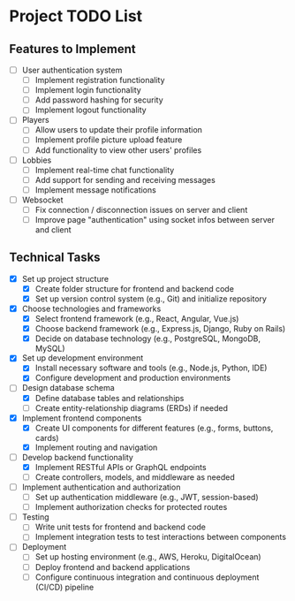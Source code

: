 # Project TODO List

## Features to Implement

- [ ] User authentication system
  - [ ] Implement registration functionality
  - [ ] Implement login functionality
  - [ ] Add password hashing for security
  - [ ] Implement logout functionality
- [ ] Players
  - [ ] Allow users to update their profile information
  - [ ] Implement profile picture upload feature
  - [ ] Add functionality to view other users' profiles
- [ ] Lobbies
  - [ ] Implement real-time chat functionality
  - [ ] Add support for sending and receiving messages
  - [ ] Implement message notifications
- [ ] Websocket
  - [ ] Fix connection / disconnection issues on server and client
  - [ ] Improve page "authentication" using socket infos between server and client

## Technical Tasks

- [x] Set up project structure
  - [x] Create folder structure for frontend and backend code
  - [x] Set up version control system (e.g., Git) and initialize repository
- [x] Choose technologies and frameworks
  - [x] Select frontend framework (e.g., React, Angular, Vue.js)
  - [x] Choose backend framework (e.g., Express.js, Django, Ruby on Rails)
  - [x] Decide on database technology (e.g., PostgreSQL, MongoDB, MySQL)
- [x] Set up development environment
  - [x] Install necessary software and tools (e.g., Node.js, Python, IDE)
  - [x] Configure development and production environments
- [ ] Design database schema
  - [x] Define database tables and relationships
  - [ ] Create entity-relationship diagrams (ERDs) if needed
- [x] Implement frontend components
  - [x] Create UI components for different features (e.g., forms, buttons, cards)
  - [x] Implement routing and navigation
- [ ] Develop backend functionality
  - [x] Implement RESTful APIs or GraphQL endpoints
  - [ ] Create controllers, models, and middleware as needed
- [ ] Implement authentication and authorization
  - [ ] Set up authentication middleware (e.g., JWT, session-based)
  - [ ] Implement authorization checks for protected routes
- [ ] Testing
  - [ ] Write unit tests for frontend and backend code
  - [ ] Implement integration tests to test interactions between components
- [ ] Deployment
  - [ ] Set up hosting environment (e.g., AWS, Heroku, DigitalOcean)
  - [ ] Deploy frontend and backend applications
  - [ ] Configure continuous integration and continuous deployment (CI/CD) pipeline
